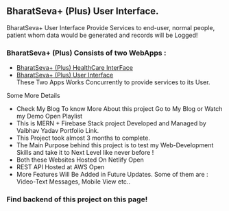 ## BharatSeva+ (Plus) User Interface.  
BharatSeva+ User Interface Provide Services to end-user, normal people, patient whom data would be generated and records will be Logged!  
### BharatSeva+ (Plus) Consists of two WebApps :
- [BharatSeva+ (Plus) HealthCare InterFace](https://bharatsevaplus-healthcare.netlify.app/)   
- [BharatSeva+ (Plus) User Interface](https://bharatsevaplus-user.netlify.app/)  
These Two Apps Works Concurrently to provide services to its User.  

Some More Details
- Check My Blog To know More About this project Go to My Blog or Watch my Demo Open Playlist
- This is MERN + Firebase Stack project Developed and Managed by Vaibhav Yadav Portfolio Link.
- This Project took almost 3 months to complete.
- The Main Purpose behind this project is to test my Web-Development Skills and take it to Next Level like never before !
- Both these Websites Hosted On Netlify Open
- REST API Hosted at AWS Open
- More Features Will Be Added in Future Updates. Some of them are : Video-Text Messages, Mobile View etc..

### Find backend of this project on this page!

